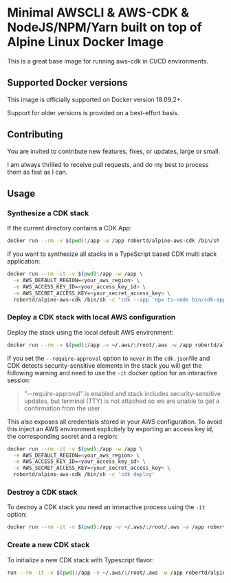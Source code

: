 # Minimal AWSCLI & AWS-CDK & NodeJS/NPM/Yarn built on top of Alpine Linux Docker Image

This is a great base image for running aws-cdk in CI/CD environments.

## Supported Docker versions

This image is officially supported on Docker version 18.09.2+.

Support for older versions is provided on a best-effort basis.

## Contributing

You are invited to contribute new features, fixes, or updates, large or small.

I am always thrilled to receive pull requests, and do my best to process them as fast as I can.

## Usage

### Synthesize a CDK stack

If the current directory contains a CDK App:

```sh
docker run --rm -v $(pwd):/app -w /app robertd/alpine-aws-cdk /bin/sh -c 'cdk synth'
```

If you want to synthesize all stacks in a TypeScript based CDK multi stack application:

```sh
docker run --rm -it -v $(pwd):/app -w /app \
  -e AWS_DEFAULT_REGION=<your_aws_region> \
  -e AWS_ACCESS_KEY_ID=<your_access_key_id> \
  -e AWS_SECRET_ACCESS_KEY=<your_secret_access_key> \
  robertd/alpine-aws-cdk /bin/sh -c "cdk --app 'npx ts-node bin/cdk-app-multi-stack.ts' synth '*'"
```

### Deploy a CDK stack with local AWS configuration

Deploy the stack using the local default AWS environment:

```sh
docker run --rm -v $(pwd):/app -v ~/.aws/:/root/.aws -w /app robertd/alpine-aws-cdk /bin/sh -c 'cdk deploy'
```

If you set the `--require-approval` option to `never` in the `cdk.json`file  and
CDK detects security-sensitive elements in the stack you will get the following warning and need to use the `-it` docker option for an interactive session:

> "--require-approval" is enabled and stack includes security-sensitive updates, but terminal (TTY) is not attached so we are unable to get a confirmation from the user

This also exposes all credentials stored in your AWS configuration.
To avoid this inject an AWS environment explicitely by exporting an access key id, the corresponding secret and a region:

```sh
docker run --rm -it -v $(pwd):/app -w /app \
  -e AWS_DEFAULT_REGION=<your_aws_region> \
  -e AWS_ACCESS_KEY_ID=<your_access_key_id> \
  -e AWS_SECRET_ACCESS_KEY=<your_secret_access_key> \
  robertd/alpine-aws-cdk /bin/sh -c 'cdk deploy'
```

### Destroy a CDK stack

To destroy a CDK stack you need an interactive process using the `-it` option:

```sh
docker run --rm -it -v $(pwd):/app -v ~/.aws/:/root/.aws -w /app robertd/alpine-aws-cdk /bin/sh -c 'cdk destroy'
```

### Create a new CDK stack

To initialize a new CDK stack with Typescript flavor:

```sh
run --rm -it -v $(pwd):/app -v ~/.aws/:/root/.aws -w /app robertd/alpine-aws-cdk /bin/sh -c 'cdk init --language typescript sample-app'
```
